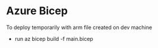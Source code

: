 # Azure Bicep 
To deploy temporarily with arm file created on dev machine
- run az bicep build -f main.bicep